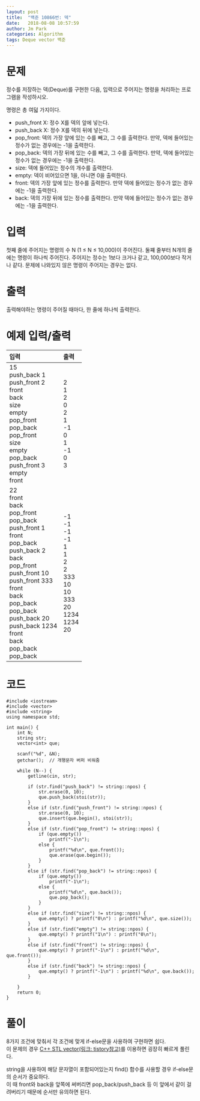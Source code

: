 ```yaml
---
layout: post
title:  "백준 10866번: 덱"
date:   2018-08-08 10:57:59
author: Jm Park
categories: Algorithm
tags: Deque vector 백준
---
```


# 문제
정수를 저장하는 덱(Deque)를 구현한 다음, 입력으로 주어지는 명령을 처리하는 프로그램을 작성하시오.  

명령은 총 여덟 가지이다.  

* push_front X: 정수 X를 덱의 앞에 넣는다.
* push_back X: 정수 X를 덱의 뒤에 넣는다.
* pop_front: 덱의 가장 앞에 있는 수를 빼고, 그 수를 출력한다. 만약, 덱에 들어있는 정수가 없는 경우에는 -1을 출력한다.
* pop_back: 덱의 가장 뒤에 있는 수를 빼고, 그 수를 출력한다. 만약, 덱에 들어있는 정수가 없는 경우에는 -1을 출력한다.
* size: 덱에 들어있는 정수의 개수를 출력한다.
* empty: 덱이 비어있으면 1을, 아니면 0을 출력한다.
* front: 덱의 가장 앞에 있는 정수를 출력한다. 만약 덱에 들어있는 정수가 없는 경우에는 -1을 출력한다.
* back: 덱의 가장 뒤에 있는 정수를 출력한다. 만약 덱에 들어있는 정수가 없는 경우에는 -1을 출력한다. 

# 입력
첫째 줄에 주어지는 명령의 수 N (1 ≤ N ≤ 10,000)이 주어진다. 둘쨰 줄부터 N개의 줄에는 명령이 하나씩 주어진다. 주어지는 정수는 1보다 크거나 같고, 100,000보다 작거나 같다. 문제에 나와있지 않은 명령이 주어지는 경우는 없다.

# 출력
출력해야하는 명령이 주어질 때마다, 한 줄에 하나씩 출력한다.

# 예제 입력/출력

| 입력 | 출력 |
| :--- | :--- |  
| 15<br>push_back 1<br>push_front 2<br>front<br>back<br>size<br>empty<br>pop_front<br>pop_back<br>pop_front<br>size<br>empty<br>pop_back<br>push_front 3<br>empty<br>front | 2<br>1<br>2<br>0<br>2<br>1<br>-1<br>0<br>1<br>-1<br>0<br>3 |
| 22<br>front<br>back<br>pop_front<br>pop_back<br>push_front 1<br>front<br>pop_back<br>push_back 2<br>back<br>pop_front<br>push_front 10<br>push_front 333<br>front<br>back<br>pop_back<br>pop_back<br>push_back 20<br>push_back 1234<br>front<br>back<br>pop_back<br>pop_back | -1<br>-1<br>-1<br>-1<br>1<br>1<br>2<br>2<br>333<br>10<br>10<br>333<br>20<br>1234<br>1234<br>20 |

# 코드
```{.cpp}
#include <iostream>
#include <vector>
#include <string>
using namespace std;

int main() {
	int N;
	string str;
	vector<int> que;

	scanf("%d", &N);
	getchar();  // 개행문자 버퍼 비워줌

	while (N--) {
		getline(cin, str);

		if (str.find("push_back") != string::npos) {
			str.erase(0, 10);
			que.push_back(stoi(str));
		}
		else if (str.find("push_front") != string::npos) {
			str.erase(0, 10);
			que.insert(que.begin(), stoi(str));
		}
		else if (str.find("pop_front") != string::npos) {
			if (que.empty())
				printf("-1\n");
			else {
				printf("%d\n", que.front());
				que.erase(que.begin());
			}
		}
		else if (str.find("pop_back") != string::npos) {
			if (que.empty())
				printf("-1\n");
			else {
				printf("%d\n", que.back());
				que.pop_back();
			}
		}
		else if (str.find("size") != string::npos) {
			que.empty() ? printf("0\n") : printf("%d\n", que.size());
		}
		else if (str.find("empty") != string::npos) {
			que.empty() ? printf("1\n") : printf("0\n");
		}
		else if (str.find("front") != string::npos) {
			que.empty() ? printf("-1\n") : printf("%d\n", que.front());
		}
		else if (str.find("back") != string::npos) {
			que.empty() ? printf("-1\n") : printf("%d\n", que.back());
		}

	}
	return 0;
}
```

# 풀이
8가지 조건에 맞춰서 각 조건에 맞게 if-else문을 사용하여 구현하면 쉽다.  
이 문제의 경우 [C++ STL vector(링크: tistory참고)](http://hyeonstorage.tistory.com/324)를 이용하면 굉장히 빠르게 풀린다.   

string을 사용하여 해당 문자열이 포함되어있는지 find() 함수를 사용할 경우 if-else문의 순서가 중요하다.  
 이 때 front와 back을 앞쪽에 써버리면 pop_back/push_back 등 이 앞에서 같이 걸려버리기 때문에 순서만 유의하면 된다.